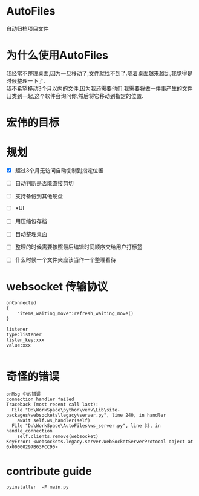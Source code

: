 # AutoFiles

自动归档项目文件

# 为什么使用AutoFiles
我经常不整理桌面,因为一旦移动了,文件就找不到了.随着桌面越来越乱,我觉得是时候整理一下了.  
我不希望移动3个月以内的文件,因为我还需要他们.我需要将做一件事产生的文件归类到一起,这个软件会询问你,然后将它移动到指定的位置.

# 宏伟的目标

# 规划

- [x] 超过3个月无访问自动复制到指定位置
- [ ] 自动判断是否能直接剪切
- [ ] 支持备份到其他硬盘
- [ ] *UI
- [ ] 用压缩包存档

- [ ] 自动整理桌面
- [ ] 整理的时候需要按照最后编辑时间顺序交给用户打标签
- [ ] 什么时候一个文件夹应该当作一个整理看待

# websocket 传输协议

```
onConnected
{
    "items_waiting_move":refresh_waiting_move()
}

listener
type:listener
listen_key:xxx
value:xxx


```


# 奇怪的错误
```
onMsg 中的错误
connection handler failed
Traceback (most recent call last):
  File "D:\WorkSpace\python\venv\Lib\site-packages\websockets\legacy\server.py", line 240, in handler
    await self.ws_handler(self)
  File "D:\WorkSpace\AutoFiles\ws_server.py", line 33, in handle_connection
    self.clients.remove(websocket)
KeyError: <websockets.legacy.server.WebSocketServerProtocol object at 0x00000297B63FCC90>
```

# contribute guide
```
pyinstaller  -F main.py
```












